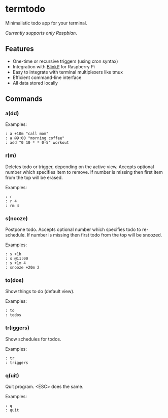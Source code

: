 # termtodo

Minimalistic todo app for your terminal.

*Currently supports only Raspbian*.

## Features
* One-time or recursive triggers (using cron syntax) 
* Integration with [Blinkt!](https://learn.pimoroni.com/tutorial/sandyj/getting-started-with-blinkt) for Raspberry Pi
* Easy to integrate with terminal multiplexers like tmux
* Efficient command-line interface 
* All data stored locally

## Commands

### a(dd)

Examples:
```
: a +10m "call mom"
: a @9:00 "morning coffee"
: add "0 10 * * 0-5" workout
```
### r(m)
Deletes todo or trigger, depending on the active view. Accepts optional number which specifies item to remove. If number is missing then first item from the top will be erased.

Examples:
```
: r
: r 4
: rm 4
```
### s(nooze)
Postpone todo. Accepts optional number which specifies todo to re-schedule. If number is missing then first todo from the top will be snoozed.

Examples:
```
: s +1h
: s @11:00
: s +1m 4
: snooze +20m 2
```
### to(dos)
Show things to do (default view).

Examples:
```
: to
: todos
```
### tr(iggers)
Show schedules for todos.

Examples:
```
: tr
: triggers
```
### q(uit)
Quit program. \<ESC\> does the same.

Examples:
```
: q
: quit
```
